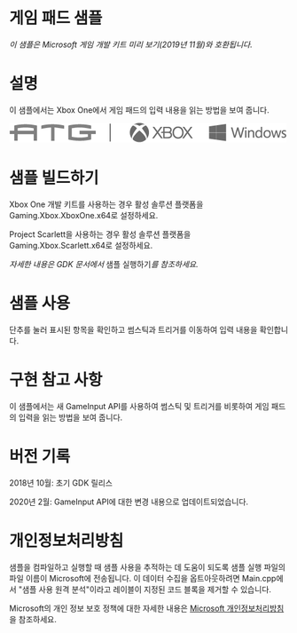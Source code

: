 # 게임 패드 샘플

*이 샘플은 Microsoft 게임 개발 키트 미리 보기(2019년 11월)와
호환됩니다.*

# 설명

이 샘플에서는 Xbox One에서 게임 패드의 입력 내용을 읽는 방법을 보여
줍니다.

![](./media/image1.png)

# 샘플 빌드하기

Xbox One 개발 키트를 사용하는 경우 활성 솔루션 플랫폼을
Gaming.Xbox.XboxOne.x64로 설정하세요.

Project Scarlett을 사용하는 경우 활성 솔루션 플랫폼을
Gaming.Xbox.Scarlett.x64로 설정하세요.

*자세한 내용은 GDK 문서에서* 샘플 실행하기*를 참조하세요.*

# 샘플 사용

단추를 눌러 표시된 항목을 확인하고 썸스틱과 트리거를 이동하여 입력
내용을 확인합니다.

# 구현 참고 사항

이 샘플에서는 새 GameInput API를 사용하여 썸스틱 및 트리거를 비롯하여
게임 패드의 입력을 읽는 방법을 보여 줍니다.

# 버전 기록

2018년 10월: 초기 GDK 릴리스

2020년 2월: GameInput API에 대한 변경 내용으로 업데이트되었습니다.

# 개인정보처리방침

샘플을 컴파일하고 실행할 때 샘플 사용을 추적하는 데 도움이 되도록 샘플
실행 파일의 파일 이름이 Microsoft에 전송됩니다. 이 데이터 수집을
옵트아웃하려면 Main.cpp에서 \"샘플 사용 원격 분석\"이라고 레이블이
지정된 코드 블록을 제거할 수 있습니다.

Microsoft의 개인 정보 보호 정책에 대한 자세한 내용은 [Microsoft
개인정보처리방침](https://privacy.microsoft.com/en-us/privacystatement/)을
참조하세요.
